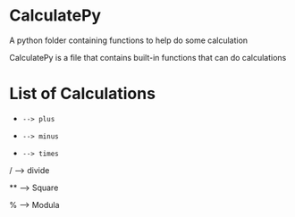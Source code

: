 # CalculatePy
A python folder containing functions to help do some calculation


CalculatePy is a file that contains built-in functions that can do calculations

# List of Calculations

+     --> plus

-     --> minus

*     --> times

/     --> divide

**    --> Square

%     --> Modula
